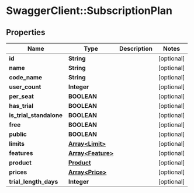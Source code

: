 # SwaggerClient::SubscriptionPlan

## Properties
Name | Type | Description | Notes
------------ | ------------- | ------------- | -------------
**id** | **String** |  | [optional] 
**name** | **String** |  | [optional] 
**code_name** | **String** |  | [optional] 
**user_count** | **Integer** |  | [optional] 
**per_seat** | **BOOLEAN** |  | [optional] 
**has_trial** | **BOOLEAN** |  | [optional] 
**is_trial_standalone** | **BOOLEAN** |  | [optional] 
**free** | **BOOLEAN** |  | [optional] 
**public** | **BOOLEAN** |  | [optional] 
**limits** | [**Array&lt;Limit&gt;**](Limit.md) |  | [optional] 
**features** | [**Array&lt;Feature&gt;**](Feature.md) |  | [optional] 
**product** | [**Product**](Product.md) |  | [optional] 
**prices** | [**Array&lt;Price&gt;**](Price.md) |  | [optional] 
**trial_length_days** | **Integer** |  | [optional] 

